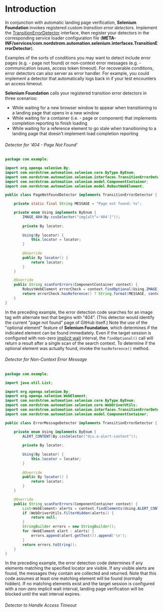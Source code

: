 # Introduction

In conjunction with automatic landing page verification, **Selenium Foundation** invokes registered custom _transition error detectors_. Implement the [TransitionErrorDetector](https://github.com/Nordstrom/Selenium-Foundation/blob/master/src/main/java/com/nordstrom/automation/selenium/interfaces/TransitionErrorDetector.java) interface, then register your detectors in the corresponding service loader configuration file (**META-INF/services/com.nordstrom.automation.selenium.interfaces.TransitionErrorDetector**).

Examples of the sorts of conditions you may want to detect include error pages (e.g. - page not found) or non-context error messages (e.g. - communication issues, access token timeout). For recoverable conditions, error detectors can also server as error handler. For example, you could implement a detector that automatically logs back in if your test encounters an access timeout.

**Selenium Foundation** calls your registered transition error detectors in three scenarios:

* While waiting for a new browser window to appear when transitioning to a landing page that opens in a new window
* While waiting for a container (i.e. - page or component) that implements completion reporting to finish loading
* While waiting for a reference element to go stale when transitioning to a landing page that doesn't implement load completion reporting

###### Detector for '404 - Page Not Found'
```java
package com.example;

import org.openqa.selenium.By;
import com.nordstrom.automation.selenium.core.ByType.ByEnum;
import com.nordstrom.automation.selenium.interfaces.TransitionErrorDetector;
import com.nordstrom.automation.selenium.model.ComponentContainer;
import com.nordstrom.automation.selenium.model.RobustWebElement;

public class PageNotFoundDetector implements TransitionErrorDetector {

    private static final String MESSAGE = "Page not found: %s";

    private enum Using implements ByEnum {
        IMAGE_404(By.cssSelector("img[alt^='404']"));
        
        private By locator;
        
        Using(By locator) {
            this.locator = locator;
        }
        
        @Override
        public By locator() {
            return locator;
        }
    }

    @Override
    public String scanForErrors(ComponentContainer context) {
        RobustWebElement errorCheck = context.findOptional(Using.IMAGE_404);
        return errorCheck.hasReference() ? String.format(MESSAGE, context.getDriver().getCurrentUrl()) : null;
    }
}
```

In the preceding example, the error detection code searches for an image tag with alternate test that begins with "404". (This detector would identify the current "page not found" page of GitHub itself.) Note the use of the "optional element" feature of **Selenium Foundation**, which determines if the indicated element can be found immediately. Even if the target session is configured with non-zero [implicit wait](https://www.selenium.dev/documentation/en/webdriver/waits/#implicit-wait) interval, the `findOptional()` call will return a result after a single scan of the search context. To determine if the optional element was actually found, invoke the `hasReference()` method.

###### Detector for Non-Context Error Message
```java
package com.example;

import java.util.List;

import org.openqa.selenium.By;
import org.openqa.selenium.WebElement;
import com.nordstrom.automation.selenium.core.ByType.ByEnum;
import com.nordstrom.automation.selenium.core.WebDriverUtils;
import com.nordstrom.automation.selenium.interfaces.TransitionErrorDetector;
import com.nordstrom.automation.selenium.model.ComponentContainer;

public class ErrorMessageDetector implements TransitionErrorDetector {

    private enum Using implements ByEnum {
        ALERT_CONTENT(By.cssSelector("div.a-alert-content"));
        
        private By locator;
        
        Using(By locator) {
            this.locator = locator;
        }
        
        @Override
        public By locator() {
            return locator;
        }
    }

    @Override
    public String scanForErrors(ComponentContainer context) {
        List<WebElement> alerts = context.findElements(Using.ALERT_CONTENT);
        if (WebDriverUtils.filterHidden(alerts)) {
            return null;
        }
        StringBuilder errors = new StringBuilder();
        for (WebElement alert : alerts) {
            errors.append(alert.getText()).append('\n');
        }
        return errors.toString();
    }
}
```

In the preceding example, the error detection code determines if any elements matching the specified locator are visible. If any visible alerts are found, the messages they contain are collected and returned. Note that this code assumes at least one matching element will be found (normally hidden). If no matching elements exist and the target session is configured with a non-zero implicit wait interval, landing page verification will be blocked until the wait interval expires.

###### Detector to Handle Access Timeout
```java
```
